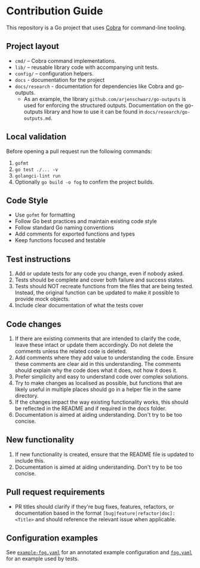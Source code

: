 # Contribution Guide

This repository is a Go project that uses [Cobra](https://github.com/spf13/cobra) for command-line tooling.

## Project layout

- `cmd/` – Cobra command implementations.
- `lib/` – reusable library code with accompanying unit tests.
- `config/` – configuration helpers.
- `docs` - documentation for the project
- `docs/research` - documentation for dependencies like Cobra and go-outputs.
    - As an example, the library `github.com/arjenschwarz/go-outputs` is used for enforcing the structured outputs. Documentation on the go-outputs library and how to use it can be found in `docs/research/go-outputs.md`.

## Local validation

Before opening a pull request run the following commands:

1. `gofmt`
2. `go test ./... -v`
3. `golangci-lint run`
4. Optionally `go build -o fog` to confirm the project builds.

## Code Style

- Use `gofmt` for formatting
- Follow Go best practices and maintain existing code style
- Follow standard Go naming conventions
- Add comments for exported functions and types
- Keep functions focused and testable

## Test instructions

1. Add or update tests for any code you change, even if nobody asked.
2. Tests should be complete and cover both failure and success states.
3. Tests should NOT recreate functions from the files that are being tested. Instead, the original function can be updated to make it possible to provide mock objects.
4. Include clear documentation of what the tests cover

## Code changes

1. If there are existing comments that are intended to clarify the code, leave these intact or update them accordingly. Do not delete the comments unless the related code is deleted.
2. Add comments where they add value to understanding the code. Ensure these comments are clear aid in this understanding. The comments should explain why the code does what it does, not how it does it.
3. Prefer simplicity and easy to understand code over complex solutions.
4. Try to make changes as localised as possible, but functions that are likely useful in multiple places should go in a helper file in the same directory.
5. If the changes impact the way existing functionality works, this should be reflected in the README and if required in the docs folder.
6. Documentation is aimed at aiding understanding. Don't try to be too concise.

## New functionality

1. If new functionality is created, ensure that the README file is updated to include this.
2. Documentation is aimed at aiding understanding. Don't try to be too concise.

## Pull request requirements

- PR titles should clarify if they're bug fixes, features, refactors, or documentation based in the format `[bug|feature|refactor|doc]: <Title>` and should reference the relevant issue when applicable.

## Configuration examples

See [`example-fog.yaml`](example-fog.yaml) for an annotated example configuration and [`fog.yaml`](fog.yaml) for an example used by tests.
